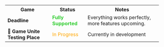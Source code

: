 <table>
  <tr>
    <th> Game</th>
    <th> Status</th>
    <th> Notes</th>
  </tr>
  <tr>
    <td><strong> Deadline</strong></td>
    <td><span style="color:limegreen;"><strong> Fully Supported</strong></span></td>
    <td> Everything works perfectly, more features upcoming.</td>
  </tr>
  <tr>
    <td><strong>🧪 Game Unite Testing Place</strong></td>
    <td><span style="color:orange;"> In Progress</span></td>
    <td> Currently in development</td>
  </tr>
</table>
